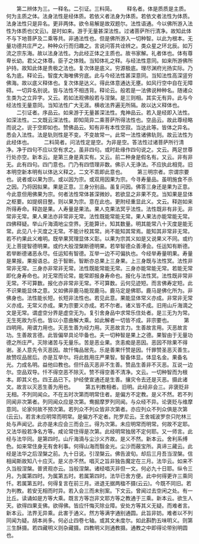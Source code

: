 <!-- { "loadSidebar": true } -->
　　第二辨体为三。一释名。二引证。三料简。
　　释名者。体是质质是主质。何为主质之体。法身法性是经体质。若依义者法身为体质。若依文者法性为体质。法身法性只是异名。更非两体。欲令易解是故双题尔。法性语通。今以佛所游入法性为体质也(文云)。是时如来。游于无量甚深法性。过诸菩萨所行清净。故知此体不与下地菩萨及二乘等共。非通法性也。但是佛所游入一切种智。以此为根本。无量功德共庄严之。种种众行而归趣之。言说问答共诠辨之。类众星之环北辰。如万流之宗东海。故以法身法性。为此经正体之主质也。故书家解。礼者体也。体有尊卑长幼。君父之体尊。臣子之体贱。当知体礼之释。与经法性意同。如来所游佛所护持。故知此体是贵极之法也。复次体是底义。穷源极底。理尽渊府光扬实际。乃名为底。释论云。智度大海唯佛穷底。此与今经法性甚深意同。当知法性高深竖穷佛海。故以底义释体也。复次体是达义。得此体意通达无壅。如风行空中自在无障碍。一切异名别说。皆与法性不相违背。释论云。般若是一法佛说种种名。随诸众生类为之立异字。又云。若如法观佛般若与涅槃。是三则相。其实无有异。此与今经法性无量意同。当知法性广大无涯。横收法界遍无所隔。故以达义释体也。
　　二引证者。序品云。如来游于无量甚深法性。鬼神品云。若入是经即入法性。如深法性。二文既云深法性。即知简异二乘菩萨所得法性也。空品云。故此尊经略而说之。说于空即如也。赞佛品云。知有非有本性空寂。当达此等。皆体之异名。悉会入法性。法是轨则性是不变。不变故常一。此常一法性诸佛轨则。故云法性为此经体也。
　　二料简者。问法性定是空。为非是空。答法性过诸菩萨所行清净。净于四句不应以空有求之。虽非四句。或时赴缘作四句说之。文云。两足世尊行处亦空。新本云。是第三身是真实有。又云。前二种身是假名有。又云。非有非无。此有四句。四门意也。门乃有四悟理非数。佛示人无诤法。不应执此相竞。旧本明空新本明有以体达义释之。二文不乖即此意也。
　　第三明宗者。宗谓宗要也。说者或以果为宗。或以因为宗。或双用因果为宗。今寻寿量品。虽明施食不杀之因。乃将因拟果。果是正意。三身分别品。虽复问因。佛答三身还是果为正意。今此意但用佛果为宗。何者法性常体甚深微妙。若欲显之非果不克。当知果是显体之枢要。如提纲目整。则以果为宗。意在此也。更附经重显此义。文云。释迦如来所得寿命。释迦是果。人寿量是果法。果人克果法冥乎法性。法性既非有非无。非常非无常。果人果法亦非常非无常。法性既能常能无常。果人果法亦能常能无常。四佛释疑。举山斤海滴地尘空界。无能算计。知其数量。明其能常八十灭度是能无常。此见八十灭度之无常。不能计校其常。尚不能知其常焉。能知其非常非无常。若不约果此义难明。既举果冥理显体义彰。以果为宗其义如是又说果义不同。或约无上菩提智德明果。或约大般涅槃断德明果。若举智德众善溥会。任运知有断德。若举断德诸恶永尽。任运知有智德。互举一边不可偏执也。今经举寿量明果。寿量是果报。果报语总。总于智断。智断亦总果上三身果。上三身既与法性冥。法性非常非无常。三身亦非常非无常。法性既能常能无常。三身亦能常能无常。若能无常即化身寿命也。对无常而论常。能常即报身寿命也。报化与法性冥。法性既非常非无常。不可算数。报化亦非常非无常。不可算数。云何见迹短。而言佛寿定短。此不识果能显体之意。又如佛非鹿马能现鹿马。鹿马定是佛耶。鹿马是佛化所为。非佛身也。法性能长短。长短非法性也。若见此意。果能显体常义亦成。非常非无常义亦成。无常义亦成。果为宗要义亦成。若不尔者。诸义皆不成。旧用山斤海滴之文是无常。谓虚空分界是虚空无为。复引舍身品中求常乐住处者。是三无为为常。无生死故为乐也。皆以小意曲解大乘。如此解者一切皆不成。非宗要也。
　　第四明用。用谓力用也。灭恶生善为经力用。灭恶故言力。生善故言用。灭恶故言功。生善故言德。此皆偏举具论毕备也。夫一切种智是果上之德。果智由于无量功德之所庄严。灭除诸苦与无量乐。苦是恶业果。贪恚痴是恶因。恶因不除果不得谢。圣人意先令灭恶因。故忏悔品居先。乐是善果忏赞是因。忏罪赞圣恶灭善生。故赞叹品居后。亦是互举尔。将此胜用庄严果智。智备体显。体显名金。果备名光。力成名明。益他曰教也。但忏品灭恶非不生善。赞品生善非不灭恶。互说一边尔。空品双导。忏不得空恶不除灭。赞不得空善不清净。文云。一切种智而为根本。即其义也。四王品已下。护经使宣通还是生善。攘灾令去还是灭恶。摄此诸文。故言以灭恶生善为用也。
　　第五判教相者。旧明。此经非会三。非褒贬非无相。不列同闻众。不在五时次第而明常住者。是偏方不定教。是义不然。若不列同闻非次第者。列同闻众应是次第。鸯掘摩罗列同闻。与众经不异。论褒贬与维摩意同。论家何故不预次第。若列众不列众皆非次第者。亦应列众不列众俱是次第(云云)。若言未应明常而明常。是偏方不定者。陀罗尼云。王舍城波罗奈只陀林三处与声闻记。此亦是未应会三而会三。得为次第。未应明常而明常。何故不定耶。又法华般若净名方等。咸论常住得是次第。此经明常独居不定何耶。又一师言。此经与法华同。是第四时。山斤海滴与尘沙义齐故。是义不然。新本云。舍利系缚色。如来常住身无有舍利事。何得山海而翳金光。尘沙而蔽宝所。真谛三藏云。此经是法华之后涅槃之前。九十日说。引涅槃云。佛告波旬。却后三月吾当涅槃。信相闻斯故知八十应灭。是义亦不然。唱灭之旨非独告魔定在三月。法华云。如来不久当般涅槃。普贤观亦云。当般涅槃。诸经唱灭非但一文。何必九十日耶。纵令三月。为属第四时。为属第五时。若属第四时。法华已舍方便。此中何得更许三乘同忏。若属第五时。何得复言在前三月。进退无据两楹不摄(云云)。今既不同旧。若为判教。若安无相而时异。若入会三而未别案。下文云。曾闻过去空闲之处。有一比丘。读诵如是方等大乘。既言方等岂非文耶方等之教通于三乘。新本云。欲生人天。欲得四果支佛。欲得佛。皆应忏悔灭除业障。安处方等其义无疑。而难者言。新本云。法界无异乘。此害于通义。然方等满字通别通圆。此旨非妨。难者以不列同闻为疑。胡本尚多。何必止四卷七轴。或其文未度尔。如此斟酌五味明义。则第三生酥摄。若四藏明义则杂藏摄。四教明义则通教摄。通教之中即得论带别明圆也。
